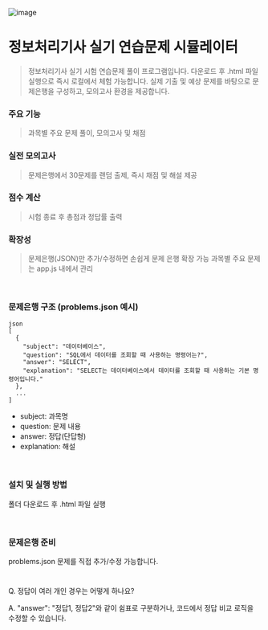 ![image](https://github.com/user-attachments/assets/b8a67483-82e5-48d2-84ca-51c3e086901b)

# 정보처리기사 실기 연습문제 시뮬레이터

> 정보처리기사 실기 시험 연습문제 풀이 프로그램입니다. 다운로드 후 .html 파일 실행으로 즉시 로컬에서 체험 가능합니다.
실제 기출 및 예상 문제를 바탕으로 문제은행을 구성하고, 모의고사 환경을 제공합니다.

### 주요 기능
> 과목별 주요 문제 풀이, 모의고사 및 채점

### 실전 모의고사
> 문제은행에서 30문제를 랜덤 출제, 즉시 채점 및 해설 제공

### 점수 계산
> 시험 종료 후 총점과 정답률 출력

### 확장성 
> 문제은행(JSON)만 추가/수정하면 손쉽게 문제 은행 확장 가능
> 과목별 주요 문제는 app.js 내에서 관리

</br>

### 문제은행 구조 (problems.json 예시)
```
json
[
  {
    "subject": "데이터베이스",
    "question": "SQL에서 데이터를 조회할 때 사용하는 명령어는?",
    "answer": "SELECT",
    "explanation": "SELECT는 데이터베이스에서 데이터를 조회할 때 사용하는 기본 명령어입니다."
  },
  ...
]
```
- subject: 과목명
- question: 문제 내용
- answer: 정답(단답형)
- explanation: 해설
  
</br>

### 설치 및 실행 방법
폴더 다운로드 후 .html 파일 실행

</br>

### 문제은행 준비
problems.json 문제를 직접 추가/수정 가능합니다.


#
Q. 정답이 여러 개인 경우는 어떻게 하나요?

A. "answer": "정답1, 정답2"와 같이 쉼표로 구분하거나, 코드에서 정답 비교 로직을 수정할 수 있습니다.
